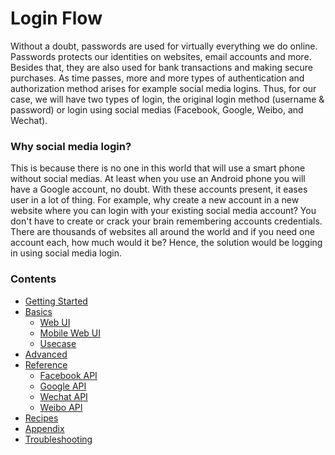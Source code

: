 # Login Flow

Without a doubt, passwords are used for virtually everything we do online. Passwords protects our identities on websites, email accounts and more. Besides that, they are also used for bank transactions and making secure purchases. As time passes, more and more types of authentication and authorization method arises for example social media logins. Thus, for our case, we will have two types of login, the original login method \(username & password\) or login using social medias \(Facebook, Google, Weibo, and Wechat\).

### Why social media login?

This is because there is no one in this world that will use a smart phone without social medias. At least when you use an Android phone you will have a Google account, no doubt. With these accounts present, it eases user in a lot of thing. For example, why create a new account in a new website where you can login with your existing social media account? You don't have to create or crack your brain remembering accounts credentials. There are thousands of websites all around the world and if you need one account each, how much would it be? Hence, the solution would be logging in using social media login.

### Contents

* [Getting Started](/getting-started.md)
* [Basics](/basics.md)
  * [Web UI](/basics/web-ui.md)
  * [Mobile Web UI](/basics/mobile-web-ui.md)
  * [Usecase](/basics/usecase.md)
* [Advanced](/advanced.md)
* [Reference](/reference.md)
  * [Facebook API](/reference/facebook-api.md)
  * [Google API](/reference/google-api.md)
  * [Wechat API](/reference/wechat-api.md)
  * [Weibo API](/reference/weibo-api.md)
* [Recipes](/recipes.md)
* [Appendix](/appendix.md)
* [Troubleshooting](/troubleshooting.md)



